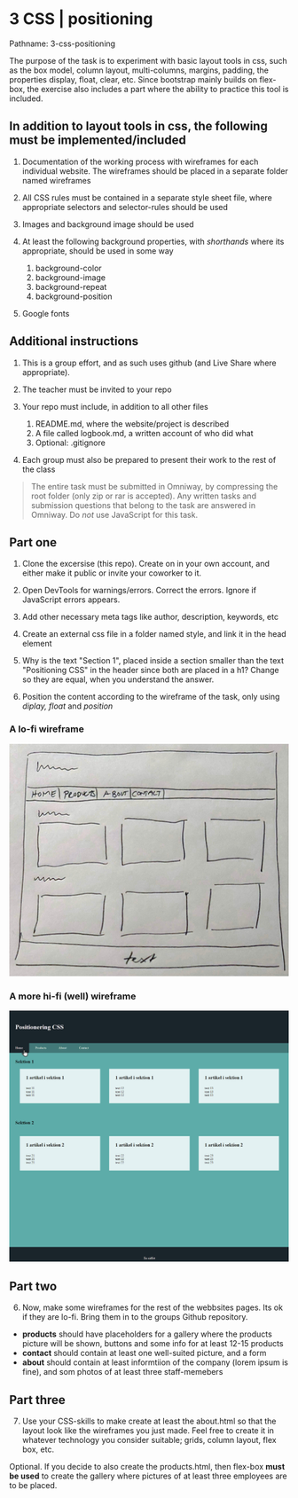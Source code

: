 # 3 CSS | positioning

Pathname: 3-css-positioning

The purpose of the task is to experiment with basic layout tools in css, such as the box model, column layout, multi-columns, margins, padding, the properties display, float, clear, etc. Since bootstrap mainly builds on flex-box, the exercise also includes a part where the ability to practice this tool is included.

## In addition to layout tools in css, the following must be implemented/included

1. Documentation of the working process with wireframes for each individual website. The wireframes should be placed in a separate folder named wireframes

2. All CSS rules must be contained in a separate style sheet file, where appropriate selectors and selector-rules should be used

3. Images and background image should be used

4. At least the following background properties, with *shorthands* where its appropriate, should be used in some way
    1. background-color
    2. background-image
    3. background-repeat
    4. background-position

5. Google fonts

## Additional instructions

1. This is a group effort, and as such uses github (and Live Share where appropriate).

2. The teacher must be invited to your repo

3. Your repo must include, in addition to all other files
    1. README.md, where the website/project is described 
    2. A file called logbook.md, a written account of who did what
    3. Optional: .gitignore

4. Each group must also be prepared to present their work to the rest of the class

> The entire task must be submitted in Omniway, by compressing the root folder (only zip or rar is accepted). Any written tasks and submission questions that belong to the task are answered in Omniway. Do *not* use JavaScript for this task.

## Part one

1. Clone the excersise (this repo). Create on in your own account, and either make it public or invite your coworker to it.

2. Open DevTools for warnings/errors. Correct the errors. Ignore if JavaScript errors appears.

3. Add other necessary meta tags like author, description, keywords, etc

4. Create an external css file in a folder named style, and link it in the head element

5. Why is the text "Section 1", placed inside a section smaller than the text "Positioning CSS" in the header since both are placed in a h1? Change so they are equal, when you understand the answer.

6. Position the content according to the wireframe of the task, only using *diplay, float* and *position*

### A lo-fi wireframe

![A wireframe for the task](lofi-wireframe.jpg)

### A more hi-fi (well) wireframe

![Another wireframe for the task](hifi-wireframe.jpg)

## Part two

6. Now, make some wireframes for the rest of the webbsites pages. Its ok if they are lo-fi. Bring them in to the groups Github repository.

- **products** should have placeholders for a gallery where the products picture will be shown, buttons and some info for at least 12-15 products
- **contact** should contain at least one well-suited picture, and a form
- **about** should contain at least informtiion of the company (lorem ipsum is fine), and som photos of at least three staff-memebers

## Part three

7. Use your CSS-skills to make create at least the about.html so that the layout look like the wireframes you just made. Feel free to create it in whatever technology you consider suitable; grids, column layout, flex box, etc.

Optional. If you decide to also create the products.html, then flex-box **must be used** to create the gallery where pictures of at least three employees are to be placed.
